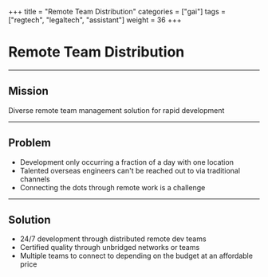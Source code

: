 +++
title = "Remote Team Distribution"
categories = ["gai"]
tags = ["regtech", "legaltech", "assistant"]
weight = 36
+++

# Remote Team Distribution

---

## Mission

Diverse remote team management solution for rapid development

---

## Problem

- Development only occurring a fraction of a day with one location
- Talented overseas engineers can't be reached out to via traditional channels
- Connecting the dots through remote work is a challenge

---

## Solution

- 24/7 development through distributed remote dev teams
- Certified quality through unbridged networks or teams
- Multiple teams to connect to depending on the budget at an affordable price
